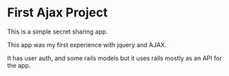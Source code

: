 # First Ajax Project

This is a simple secret sharing app.

This app was my first experience with jquery and AJAX. 

It has user auth, and some rails models but it uses rails mostly as an API for the app. 
